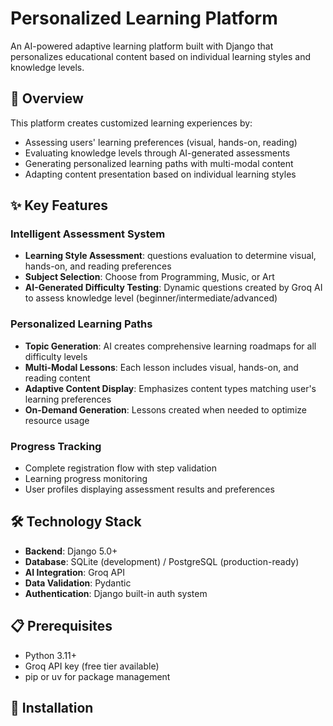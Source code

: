 # Personalized Learning Platform

An AI-powered adaptive learning platform built with Django that personalizes educational content based on individual learning styles and knowledge levels.

## 🎯 Overview

This platform creates customized learning experiences by:

- Assessing users' learning preferences (visual, hands-on, reading)
- Evaluating knowledge levels through AI-generated assessments
- Generating personalized learning paths with multi-modal content
- Adapting content presentation based on individual learning styles

## ✨ Key Features

### Intelligent Assessment System

- **Learning Style Assessment**: questions evaluation to determine visual, hands-on, and reading preferences
- **Subject Selection**: Choose from Programming, Music, or Art
- **AI-Generated Difficulty Testing**: Dynamic questions created by Groq AI to assess knowledge level (beginner/intermediate/advanced)

### Personalized Learning Paths

- **Topic Generation**: AI creates comprehensive learning roadmaps for all difficulty levels
- **Multi-Modal Lessons**: Each lesson includes visual, hands-on, and reading content
- **Adaptive Content Display**: Emphasizes content types matching user's learning preferences
- **On-Demand Generation**: Lessons created when needed to optimize resource usage

### Progress Tracking

- Complete registration flow with step validation
- Learning progress monitoring
- User profiles displaying assessment results and preferences

## 🛠️ Technology Stack

- **Backend**: Django 5.0+
- **Database**: SQLite (development) / PostgreSQL (production-ready)
- **AI Integration**: Groq API
- **Data Validation**: Pydantic
- **Authentication**: Django built-in auth system

## 📋 Prerequisites

- Python 3.11+
- Groq API key (free tier available)
- pip or uv for package management

## 🚀 Installation
